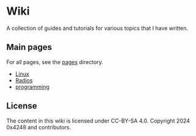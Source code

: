 # Wiki

A collection of guides and tutorials for various topics that I have written.

## Main pages
For all pages, see the [pages](pages.md) directory.
- [Linux](linux/README.md)
- [Radios](radios/README.md)
- [programming](programming/README.md)

## License

The content in this wiki is licensed under CC-BY-SA 4.0. Copyright 2024 0x4248 and contributors.